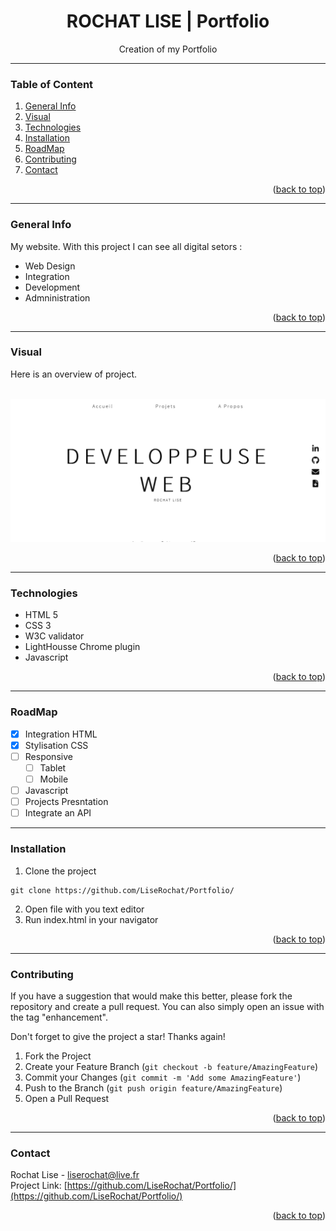 <div id="top"></div>

<div align="center">
  <h1> ROCHAT LISE | Portfolio </h1>
  <p>Creation of my Portfolio </p>
</div>

***

### Table of Content
1. [General Info](#general-info)
3. [Visual](#visual)
4. [Technologies](#technologies)
5. [Installation](#installation)
6. [RoadMap](#roadmap)
7. [Contributing](#contributing)
8. [Contact](#contact)

<p align="right">(<a href="#top">back to top</a>)</p>

***

### General Info
My website. With this project I can see all digital setors :
- Web Design
- Integration
- Development
- Admninistration 

<p align="right">(<a href="#top">back to top</a>)</p>

***

### Visual
Here is an overview of project. </br>
</br>
<div align="center">
  <img src="assets/img/homepage.png" alt="screenshot project">
</div>
<p align="right">(<a href="#top">back to top</a>)</p>

***

### Technologies
- HTML 5
- CSS 3
- W3C validator
- LightHousse Chrome plugin
- Javascript
<p align="right">(<a href="#top">back to top</a>)</p>

***
### RoadMap 

- [x] Integration HTML
- [x] Stylisation CSS
- [ ] Responsive
    - [ ] Tablet
    - [ ] Mobile
- [ ] Javascript
- [ ] Projects Presntation
- [ ] Integrate an API 

***

### Installation

1. Clone the project
```
git clone https://github.com/LiseRochat/Portfolio/
```
2. Open file with you text editor 
3. Run index.html in your navigator

<p align="right">(<a href="#top">back to top</a>)</p>

***

### Contributing
If you have a suggestion that would make this better, please fork the repository and create a pull request. You can also simply open an issue with the tag "enhancement".

Don't forget to give the project a star! Thanks again!

1. Fork the Project
2. Create your Feature Branch (`git checkout -b feature/AmazingFeature`)
3. Commit your Changes (`git commit -m 'Add some AmazingFeature'`)
4. Push to the Branch (`git push origin feature/AmazingFeature`)
5. Open a Pull Request

<p align="right">(<a href="#top">back to top</a>)</p>

***

### Contact 
Rochat Lise - liserochat@live.fr </br>
Project Link: [https://github.com/LiseRochat/Portfolio/](https://github.com/LiseRochat/Portfolio/)

<p align="right">(<a href="#top">back to top</a>)</p>



